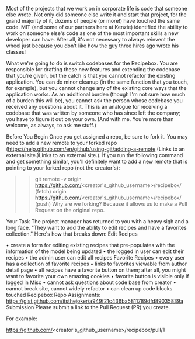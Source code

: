Most of the projects that we work on in corporate life is code that someone else wrote. Not only did someone else write it and start that project, for the grand majority of it, dozens of people (or more!) have touched the same code. MIT (and some of our partners here at Kenzie) identified the ability to work on someone else's code as one of the most important skills a new developer can have. After all, it's not necessary to always reinvent the wheel just because you don't like how the guy three hires ago wrote his classes!
 

What we're going to do is switch codebases for the Recipebox. You are responsible for drafting these new features and extending the codebase that you're given, but the catch is that you cannot refactor the existing application. You can do minor cleanup (in the same function that you touch, for example), but you cannot change any of the existing core ways that the application works. As an additional burden (though I'm not sure how much of a burden this will be), you cannot ask the person whose codebase you received any questions about it. This is an analogue for receiving a codebase that was written by someone who has since left the company; you have to figure it out on your own. (And with me. You're more than welcome, as always, to ask me stuff.)
 

Before You Begin
Once you get assigned a repo, be sure to fork it. You may need to add a new remote to your forked repo (https://help.github.com/en/github/using-git/adding-a-remote (Links to an external site.)Links to an external site.).  If you run the following command and get something similar, you'll definitely want to add a new remote that is pointing to your forked repo (not the creator's):

>> git remote -v
origin https://github.com/<creator's_github_username>/recipebox/ (fetch)
origin https://github.com/<creator's_github_username>/recipebox/ (push)
Why are we forking? Because it allows us to make a Pull Request on the original repo.

 

Your Task
The project manager has returned to you with a heavy sigh and a long face. "They want to add the ability to edit recipes and have a favorites collection." Here's how that breaks down:
  Edit Recipes

  • create a form for editing existing recipes that pre-populates with the information of the model being updated
  • the logged in user can edit their recipes
  • the admin user can edit all recipes
  Favorite Recipes
  • every user has a collection of favorite recipes
  • links to favorites viewable from author detail page
  • all recipes have a favorite button on them; after all, you might want to favorite your own amazing cookies
  • favorite button is visible only if logged in
  Misc
  • cannot ask questions about code base from creator
  • cannot break site, cannot widely refactor
  • can clean up code blocks touched
Recipebox Repo Assignments:
https://gist.github.com/itsthejoker/a949f21c436ba5811789dfd89035839a
Submission
Please submit a link to the Pull Request (PR) you create.

For example:

https://github.com/<creator's_github_username>/recipebox/pull/1
